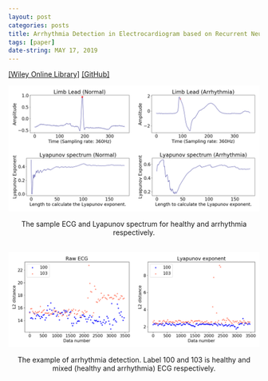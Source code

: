 ```yaml
---
layout: post
categories: posts
title: Arrhythmia Detection in Electrocardiogram based on Recurrent Neural Network Encoder–Decoder with Lyapunov Exponent
tags: [paper]
date-string: MAY 17, 2019
---
```



<a href="https://onlinelibrary.wiley.com/doi/full/10.1002/tee.22927">[Wiley Online Library]</a>
<a href="https://github.com/YeongHyeon/Arrhythmia_Detection_RNN_and_Lyapunov">[GitHub]</a>


<center>
    <div>
        <img src="/images/2019-05-17/lyapunov.png">
        <p>The sample ECG and Lyapunov spectrum for healthy and arrhythmia respectively.</p>
    </div>
    <br>
    <div>
        <img src="/images/2019-05-17/arrhythmia-detection.png">
        <p>The example of arrhythmia detection. Label 100 and 103 is healthy and mixed (healthy and arrhythmia) ECG respectively.</p>
    </div>
</center>
